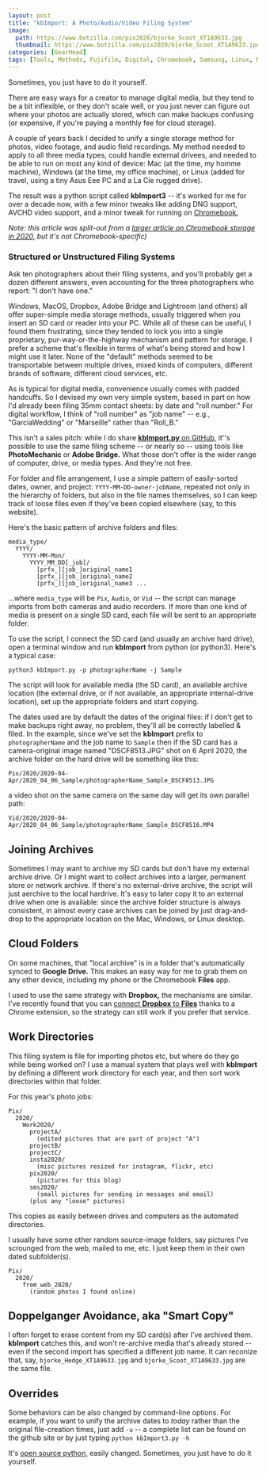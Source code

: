 ```yaml
---
layout: post
title: "kbImport: A Photo/Audio/Video Filing System"
image:
  path: https://www.botzilla.com/pix2020/bjorke_Scoot_XT1A9633.jpg
  thumbnail: https://www.botzilla.com/pix2020/bjorke_Scoot_XT1A9633.jpg
categories: [GearHead]
tags: [Tools, Methods, Fujifilm, Digital, Chromebook, Samsung, Linux, Mac, Windows, Review]
---
```


Sometimes, you just have to do it yourself.

There are easy ways for a creator to manage digital media, but they tend to be a bit inflexible, or they don't scale well, or you just never can figure out where your photos are actually stored, which can make backups confusing (or expensive, if you're paying a monthly fee for cloud storage).

A couple of years back I decided to unify a single storage method for photos, video footage, and audio field recordings. My method needed to apply to all three media types, could handle external drivees, and needed to be able to run on most any kind of device: Mac (at the time, my homme machine), Windows (at the time, my office machine), or Linux (added for travel, using a tiny Asus Eee PC and a La Cie rugged drive).

The result was a python script called **kbImport3** -- it's worked for me for over a decade now, with a few minor tweaks like adding DNG support, AVCHD video support, and a minor tweak for running on <a href="{% post_url 2020-04-11-Fujichrome-2020-Storage %}">Chromebook.</a>

<!--more-->

_Note: this article was split-out from a <a href="{% post_url 2020-04-11-Fujichrome-2020-Storage %}">larger article on Chromebook storage in 2020,</a> but it's not Chromebook-specific)_

### Structured or Unstructured Filing Systems

Ask ten photographers about their filing systems, and you'll probably get a dozen different answers, even accounting for the three photographers who report: "I don't have one."

Windows, MacOS, Dropbox, Adobe Bridge and Lightroom (and others) all offer super-simple media storage methods, usually triggered when you insert an SD card or reader into your PC. While all of these can be useful, I found them frustrating, since they tended to lock you into a single proprietary, pur-way-or-the-highway mechanism and pattern for storage. I prefer a scheme that's flexible in terms of what's being stored and how I might use it later. None of the "default" methods seemed to be transportable between multiple drives, mixed kinds of computers, different brands of software, different cloud services, etc.

As is typical for digital media, convenience usually comes with padded handcuffs. So I devised my own very simple system, based in part on how I'd already been filing 35mm contact sheets: by date and "roll number." For digital workflow, I think of "roll number" as "job name" -- e.g., "GarciaWedding" or "Marseille" rather than "Roll_B."

This isn't a sales pitch: while I do share <a href="https://github.com/joker-b/kbImport">**kbImport.py** on GitHub,</a> it''s possible to use the same filing scheme -- or nearly so -- using tools like **PhotoMechanic** or **Adobe Bridge.** What those don't offer is the wider range of computer, drive, or media types. And they're not free.

For folder and file arrangement, I use a simple pattern of easily-sorted dates, owner, and project: `YYYY-MM-DD-owner-jobName`, repeated not only in the hierarchy of folders, but also in the file names themselves, so I can keep track of loose files even if they've been copied elsewhere (say, to this website).

Here's the basic pattern of archive folders and files:

```
media_type/
  YYYY/
    YYYY-MM-Mon/
      YYYY_MM_DD[_job]/
        [prfx_][job_]original_name1
        [prfx_][job_]original_name2
        [prfx_][job_]original_name3 ...
```

...where `media_type` will be `Pix`, `Audio`, or `Vid` -- the script can manage imports from both cameras and audio recorders. If more than one kind of media is present on a single SD card, each file will be sent to an appropriate folder.

To use the script, I connect the SD card (and usually an archive hard drive), open a terminal window and run **kbImport** from python (or python3). Here's a typical case:

`python3 kbImport.py -p photographerName -j Sample`

The script will look for available media (the SD card), an available archive location (the external drive, or if not available, an appropriate internal-drive location), set up the appropriate folders and start copying.

The dates used are by default the dates of the original files: if I don't get to make backups right away, no problem, they'll all be correctly labelled & filed. In the example, since we've set the **kbImport** prefix to `photographerName` and the job name to `Sample` then if the SD card has a camera-original image named "DSCF8513.JPG" shot on 6 April 2020, the archive folder on the hard drive will be something like this:

`Pix/2020/2020-04-Apr/2020_04_06_Sample/photographerName_Sample_DSCF8513.JPG`

a video shot on the same camera on the same day will get its own parallel path:

`Vid/2020/2020-04-Apr/2020_04_06_Sample/photographerName_Sample_DSCF8516.MP4`

## Joining Archives

Sometimes I may want to archive my SD cards but don't have my external archive drive. Or I might want to collect archives into a larger, permanent store or network archive. If there's no external-drive archive, the script will just aerchive to the local hardrive. It's easy to later copy it to an external drive when one is available: since the archive folder structure is always consistent, in almost every case archives can be joined by just drag-and-drop to the appropriate location on the Mac, Windows, or Linux desktop.

## Cloud Folders

On some machines, that "local archive" is in a folder that's automatically synced to **Google Drive.** This makes an easy way for me to grab them on any other device, including my phone or the Chromebook **Files** app.

I used to use the same strategy with **Dropbox,** the mechanisms are similar. I've recently found that you can <a href="https://chrome.google.com/webstore/detail/file-system-for-dropbox/hlffpaajmfllggclnjppbblobdhokjhe?hl=en">connect **Dropbox** to **Files**</a> thanks to a Chrome extension, so the strategy can still work if you prefer that service.

## Work Directories

This filing system is file for importing photos etc, but where do they go while being worked on? I use a manual system that plays well with **kbImport** by defining a different work directory for each year, and then sort work directories within that folder.

For this year's photo jobs:
```
Pix/
  2020/
    Work2020/
      projectA/
        (edited pictures that are part of project "A")
      projectB/
      projectC/
      insta2020/
        (misc pictures resized for instagram, flickr, etc)
      pix2020/
        (pictures for this blog)
      sms2020/
        (small pictures for sending in messages and email)
      (plus any "loose" pictures)
```

This copies as easily between drives and computers as the automated directories.

I usually have some other random source-image folders, say pictures I've scrounged from the web, mailed to me, etc. I just keep them in their own dated subfolder(s).

```
Pix/
  2020/
    from_web_2020/
      (random photos I found online)
```

## Doppelganger Avoidance, aka "Smart Copy"

I often forget to erase content from my SD card(s) after I've archived them. **kbImport** catches this, and won't re-archive media that's already stored -- even if the second import has specified a different job name. It can reconize that, say, `bjorke_Hedge_XT1A9633.jpg` and `bjorke_Scoot_XT1A9633.jpg` are the same file.

## Overrides

Some behaviors can be also changed by command-line options. For example, if you want to unify the archive dates to _today_ rather than the original file-creation times, just add `-u` -- a complete list can be found on the github site or by just typing `python kbImport3.py -h`

It's <a href="https://github.com/joker-b/kbImport">open source python,</a> easily changed. Sometimes, you just have to do it yourself.


